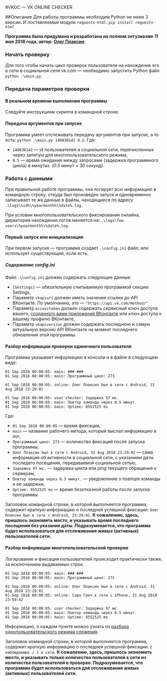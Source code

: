 #VKOC — VK ONLINE CHECKER

##Описание
Для работы программы необходим Python не ниже 3 версии. И поставляемый модуль `requests-html`.
_`pip install requests-html`_

**Программа была придумана и разработана на полном энтузиазме 11 мая 2018 года, автор: 
[Олег Плаксин](https://github.io/plaxin).**

### <a name="begin"></a> Начать проверку
Для того чтобы начать цикл проверок пользователя на нахождение его в сети в социальной сети vk.com — необходимо
запустить Python файл `python .\main.py`. 

### <a name="params"></a> Передача параметров проверки
#### <a name="params-in"></a> В реальном времени выполнения программы
Следуйте инструкциям скрипта в командной строке.

#### <a name="params-argv"></a> Передача аргументов при запуске
Программа умеет отслеживать передачу аргументов при запуске, а то есть: `python .\main.py 140830142 0.5`. 
Где:
* `140830142` — id пользователей в социальной сети, перечисленных через запятую для многопользовательского режима,
* `0.5` — время ожидания между запросами (задержка программного 
цикла) в минутах. _(0.5 минут = 30 секунд)_.

### <a name="data"></a> Работа с данными
При правильной работе программы, она логирует всю информацию в командную строку, откуда был произведен запуск и
одновременно записывает те же данные в файлы, находящиеся по адресу `.\logs\%id%\%yearmonth%\%date%.log`.

При условии многопользовательского фиксирования онлайна, директория нахождения логов меняется на: 
`.\logs\few users\%yearmonth%\%date%.log`.

#### <a name="data-init"></a> Первый запуск или инициализация
При первом запуске — программа создает `.\config.ini` файл, или использует существующий, если есть.

##### <a name="data-init-config"></a> Содержание config.ini
Файл `.\config.ini` должен содержать следующие данные:
* `[Settings]` — обязательную считываемую программой секцию Settings,
* Параметр `vkapiuri` должен иметь значение ссылки до API ВКонтакте. По умолчанию, это — `"https://api.vk.com/method/"`
* Параметр `accesstoken` должен содержать сервисный ключ доступа вашего, 
[созданного вами приложения ВКонтакте](https://vk.com/apps?act=manage) или ключ доступа к вашему профилю ВКонтакте,
* Параметр `vkapiversion` должен содержать последнюю и самую актуальную версию API ВКонтакте на момент последнего 
обновления этой программы.

#### <a name="data-view-single"></a> Разбор информации проверки одиночного пользователя
Программа указывает информацию в консоли и в файле в следующем виде:
```
01 Sep 2018 00:00:05: main: ### ###
01 Sep 2018 00:00:05: main: Программный цикл: 273

01 Sep 2018 00:00:05: online: Олег Плаксин был в сети с Android, 31 Aug 2018 23:29:01

01 Sep 2018 00:00:05: user checker: Задержка 97 мс.
01 Sep 2018 00:00:05: main: Повтор команды через 0.5 минут.
01 Sep 2018 00:00:05: main: Uptime: 8552525 ms
```
Где:
* `01 Sep 2018 00:00:05` — время фиксации,
* `main` — название рабочего метода, который выслал информацию в лог,
* `Программный цикл: 273` — количество фиксаций после запуска программы, 
* `Олег Плаксин был в сети с Android, 31 Aug 2018 23:29:01` — сама информация об активности в социальной сети, с
указанием даты последего посещения, передаваемой социальной сетью,
* `Задержка 97 мс.` — задержка цикла или ping текущего обращения к серверам,
* `Повтор команды через 0.5 минут.` — уведомление о повторе команды и ее задержки,
* `Uptime: 8552525 ms` — время безотказной работы после запуска программы.

Заголовок командной строки, в которой выполняется программа, содержит краткую информацию о последней успешной фиксации:
`Олег Плаксин был в сети с Android, 23:29:01`. **К сожалению, здесь, пришлось экономить место, и указывать время
последнего посещения без указания даты. Подразумевается, что программа будет использоваться для отслеживания живых 
(активных) пользователей сети.**

#### <a name="data-view-multi"></a> Разбор информации многопользовательской проверки
Логирование и фиксация пользователей происходит практически также, за исключением выдаваемых строк.
```
01 Sep 2018 00:00:05: main: ### ###
01 Sep 2018 00:00:05: main: Программный цикл: 273

01 Sep 2018 00:00:05: online: Олег Плаксин был в сети с Android, 31 Aug 2018 23:29:01
01 Sep 2018 00:00:05: online: Соша Греч в сети с iPhone, 31 Aug 2018 23:59:42

01 Sep 2018 00:00:05: user checker: Задержка 97 мс.
01 Sep 2018 00:00:05: main: Повтор команды через 0.5 минут.
01 Sep 2018 00:00:05: main: Uptime: 8552525 ms
```
Информацию, о каждом пункте можно узнать из [разбора однопользовательского режима слежения](#data-view-single).

Заголовок командной строки, в которой выполняется программа, содержит краткую информацию о последней успешной фиксации:
`2 наблюдаемых / 1 в сети`. **К сожалению, здесь, пришлось экономить место, и указывать только количество пользователей
в сети из количества пользователей в проверке. Подразумевается, что программа будет использоваться для отслеживания живых 
(активных) пользователей сети.**

